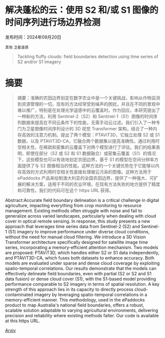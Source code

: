 # 解决蓬松的云：使用 S2 和/或 S1 图像的时间序列进行场边界检测

发布时间：2024年09月20日

`其他` `卫星遥感`

> Tackling fluffy clouds: field boundaries detection using time series of S2 and/or S1 imagery

# 摘要

> 摘要：准确的农田边界划定在数字农业中是一个关键挑战，影响从作物监测到资源管理的一切。现有的方法经常受到噪声的困扰，并且在不同的景观中难以推广，特别是在处理光学遥感中的云覆盖时。作为回应，本研究提出了一种新的方法，利用 Sentinel-2（S2）和 Sentinel-1（S1）图像的时间序列数据来提高在不同云条件下的性能，无需手动云过滤。我们引入了一种专门为卫星图像时间序列设计的 3D 视觉 Transformer 架构，结合了一种内存高效的注意力机制。提出了两个模型：PTAViT3D，它独立处理 S2 或 S1 数据，以及 PTAViT3D-CA，它融合两个数据集以提高准确性。通过利用时空相关性，在稀疏和密集的云覆盖下对两个模型进行了评估。我们的结果表明，即使在部分（S2 或 S2 和 S1 数据融合）或密集云覆盖（S1）的情况下，这些模型也可以有效地划定农田边界，基于 S1 的模型在空间分辨率方面提供了与 S2 图像相当的性能。这种方法的一个关键优势在于它能够以内存高效的方式利用时空相关性直接处理被云污染的图像。这种方法用于 ePaddocks 产品来绘制澳大利亚的全国农田边界，提供了一种强大、可扩展的解决方案，适用于不同的农业环境，在现有方法失败的地方提供了精度和可靠性。我们的代码可在这个 https URL 获得。

> 
Abstract:Accurate field boundary delineation is a critical challenge in digital agriculture, impacting everything from crop monitoring to resource management. Existing methods often struggle with noise and fail to generalize across varied landscapes, particularly when dealing with cloud cover in optical remote sensing. In response, this study presents a new approach that leverages time series data from Sentinel-2 (S2) and Sentinel-1 (S1) imagery to improve performance under diverse cloud conditions, without the need for manual cloud filtering. We introduce a 3D Vision Transformer architecture specifically designed for satellite image time series, incorporating a memory-efficient attention mechanism. Two models are proposed: PTAViT3D, which handles either S2 or S1 data independently, and PTAViT3D-CA, which fuses both datasets to enhance accuracy. Both models are evaluated under sparse and dense cloud coverage by exploiting spatio-temporal correlations. Our results demonstrate that the models can effectively delineate field boundaries, even with partial (S2 or S2 and S1 data fusion) or dense cloud cover (S1), with the S1-based model providing performance comparable to S2 imagery in terms of spatial resolution. A key strength of this approach lies in its capacity to directly process cloud-contaminated imagery by leveraging spatio-temporal correlations in a memory-efficient manner. This methodology, used in the ePaddocks product to map Australia's national field boundaries, offers a robust, scalable solution adaptable to varying agricultural environments, delivering precision and reliability where existing methods falter. Our code is available at this https URL.
    

[Arxiv](https://arxiv.org/pdf/2409.13568)